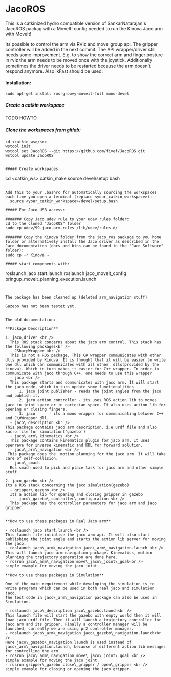 JacoROS
=======

This is a catkinized hydro compatible version of SankarNatarajan's JacoROS packag with a MoveIt! config needed to run the Kinova Jaco arm with MoveIt!

Its possible to control the arm via RViz and move_group api. The gripper controller will be added in the next commit. The API wrapper/driver still needs some improvement. E.g. to show the correct arm and finger posture in rviz the arm needs to be moved once with the joystick. Additionally sometimes the driver needs to be restarted because the arm doesn't respond anymore. Also ikFast should be used. 

#### Installation:

```sudo apt-get install ros-groovy-moveit-full mono-devel```

##### Create a catkin workspace

TODO HOWTO

##### Clone the workspaces from gitlab:
```
cd <catkin_ws>/src
wstool init
wstool set JacoROS --git https://github.com/fivef/JacoROS.git
wstool update JacoROS


##### Create workspaces
```
cd <catkin_ws>
catkin_make
source devel/setup.bash
```

Add this to your .bashrc for automatically sourcing the workspaces each time you open a terminal (replace <your_catkin_workspace>):
  source <your_catkin_workspace>/devel/setup.bash

##### For Jaco USB access:

####### Copy Jaco udev rule to your udev rules folder:
cd to the cloned "JacoROS" folder
sudo cp udev/99-jaco-arm.rules /lib/udev/rules.d/
  
####### Copy the Kinova folder from the jaco_ros package to you home folder or alternatively install the Jaco driver as described in the Jaco documentation (docs and bins can be found in the "Jaco Software" folder):
sudo cp -r Kinova ~
 
##### start components with:

```
roslaunch jaco start.launch
roslaunch jaco_moveit_config bringup_moveit_planning_execution.launch
```


The package has been cleaned up (deleted arm_navigation stuff)

Gazebo has not been testet yet.


The old documentation:

**Package Description**

1. jaco_driver <br />
  This ROS stack concerns about the jaco arm control. This stack has the following packages<br />
  - CSharpWrapper <br />
  This is not a ROS package. This C# wrapper communicates with other dlls provided by Kinova. It is thought that it will be easier to write one dll which can communicates with all other  dlls(provided by the kinova). Which in turn makes it easier for C++ wrapper. In order to communicate with jaco through C++, one needs to use this wrapper 
  - jaco <br />
  This package starts and communicates with jaco arm. It will start the jaco node, which in turn update some functionalities
      1. jaco joint publisher - reads the joint angles from the jaco and publish it.
      2. jaco action controller - its uses ROS action lib to moves jaco in joint space or in cartesian space. It also uses action lib for opening or closing fingers.
      3. jaco      - its a mono wrapper for communicating between C++ and C\#Wrapper dll.
  - jaco\_description <br />
This package contains jaco arm description. i.e urdf file and also xacro file for simulation('gazebo')
  - jaco\_arm\_kinematics <br />
  This package contains kinematics plugin for jaco arm. It uses openrave for inverse kinematic and KDL for forward solution.
  - jaco\_arm\_navigation <br />
 This package does the  motion planning for the jaco arm. It will take care of self-collision.
  - jaco\_smach 
  Ros smach used to pick and place task for jaco arm and other simple stuff. 
  
2. jaco_gazebo <br />
Its a ROS stack concerning the jaco simulation(gazebo)
  - gripper\_gazebo <br />
  Its a action lib for opening and closing gripper in gazebo
	- jaco\_gazebo\_controller\_configuration <br />
  This package has the controller parameters for jaco arm and jaco gripper. 
  

**How to use these packages in Real Jaco arm**

- roslaunch jaco start.launch <br />
This launch file intialise the jaco arm api. It will also start publishing the joint angle and starts the action lib server for moving the jaco.
- roslaunch jaco\_arm\_navigation jaco\_arm\_navigation.launch <br />
This will launch jaco arm navigation package. Kinematics, motion planning the trajectory generation are done here.
- rosrun jaco\_arm\_navigation move\_jaco\_joint\_goal<br />
simple example for moving the jaco joint.

**How to use these packages in Simulation**

One of the main requirement while developing the simulation is to write programs which can be used in both real jaco and simulation jaco.
The test code in jaco\_arm\_navigation package can also be used in Simulation. 

- roslaunch jaco\_description jaco\_gazebo.launch<br />
This launch file will start the gazebo with empty world then it will load jaco urdf file. Then it will launch a trajectory controller for jaco arm and its gripper. Finally a controller manager will be launched, currently we are using pr2 controller manager.
- roslaunch jaco\_arm\_navigation jaco\_gazebo\_navigation.launch<br />
Here jaco\_gazebo\_navigation.launch is used instead of jaco\_arm\_navigation.launch, because of different action lib messages for controlling the arm.
- rosrun jaco\_arm\_navigation move\_jaco\_joint\_goal <br />
simple example for moving the jaco joint.
- rosrun gripper\_gazebo close\_gripper / open\_gripper <br />
simple example for closing or opening the jaco gripper.
